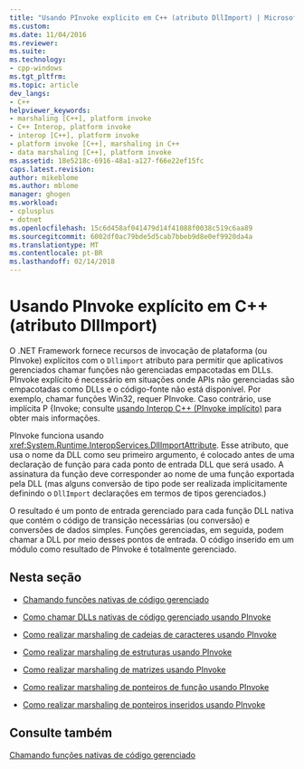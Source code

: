 ```yaml
---
title: "Usando PInvoke explícito em C++ (atributo DllImport) | Microsoft Docs"
ms.custom: 
ms.date: 11/04/2016
ms.reviewer: 
ms.suite: 
ms.technology:
- cpp-windows
ms.tgt_pltfrm: 
ms.topic: article
dev_langs:
- C++
helpviewer_keywords:
- marshaling [C++], platform invoke
- C++ Interop, platform invoke
- interop [C++], platform invoke
- platform invoke [C++], marshaling in C++
- data marshaling [C++], platform invoke
ms.assetid: 18e5218c-6916-48a1-a127-f66e22ef15fc
caps.latest.revision: 
author: mikeblome
ms.author: mblome
manager: ghogen
ms.workload:
- cplusplus
- dotnet
ms.openlocfilehash: 15c6d458af041479d14f41088f0038c519c6aa89
ms.sourcegitcommit: 6002df0ac79bde5d5cab7bbeb9d8e0ef9920da4a
ms.translationtype: MT
ms.contentlocale: pt-BR
ms.lasthandoff: 02/14/2018
---
```

# <a name="using-explicit-pinvoke-in-c-dllimport-attribute"></a>Usando PInvoke explícito em C++ (atributo DllImport)
O .NET Framework fornece recursos de invocação de plataforma (ou PInvoke) explícitos com o `Dllimport` atributo para permitir que aplicativos gerenciados chamar funções não gerenciadas empacotadas em DLLs. PInvoke explícito é necessário em situações onde APIs não gerenciadas são empacotadas como DLLs e o código-fonte não está disponível. Por exemplo, chamar funções Win32, requer PInvoke. Caso contrário, use implícita P {Invoke; consulte [usando Interop C++ (PInvoke implícito)](../dotnet/using-cpp-interop-implicit-pinvoke.md) para obter mais informações.  
  
 PInvoke funciona usando <xref:System.Runtime.InteropServices.DllImportAttribute>. Esse atributo, que usa o nome da DLL como seu primeiro argumento, é colocado antes de uma declaração de função para cada ponto de entrada DLL que será usado. A assinatura da função deve corresponder ao nome de uma função exportada pela DLL (mas alguns conversão de tipo pode ser realizada implicitamente definindo o `DllImport` declarações em termos de tipos gerenciados.)  
  
 O resultado é um ponto de entrada gerenciado para cada função DLL nativa que contém o código de transição necessárias (ou conversão) e conversões de dados simples. Funções gerenciadas, em seguida, podem chamar a DLL por meio desses pontos de entrada. O código inserido em um módulo como resultado de PInvoke é totalmente gerenciado.  
  
## <a name="in-this-section"></a>Nesta seção  
  
-   [Chamando funções nativas de código gerenciado](../dotnet/calling-native-functions-from-managed-code.md)  
  
-   [Como chamar DLLs nativas de código gerenciado usando PInvoke](../dotnet/how-to-call-native-dlls-from-managed-code-using-pinvoke.md)  
  
-   [Como realizar marshaling de cadeias de caracteres usando PInvoke](../dotnet/how-to-marshal-strings-using-pinvoke.md)  
  
-   [Como realizar marshaling de estruturas usando PInvoke](../dotnet/how-to-marshal-structures-using-pinvoke.md)  
  
-   [Como realizar marshaling de matrizes usando PInvoke](../dotnet/how-to-marshal-arrays-using-pinvoke.md)  
  
-   [Como realizar marshaling de ponteiros de função usando PInvoke](../dotnet/how-to-marshal-function-pointers-using-pinvoke.md)  
  
-   [Como realizar marshaling de ponteiros inseridos usando PInvoke](../dotnet/how-to-marshal-embedded-pointers-using-pinvoke.md)  
  
## <a name="see-also"></a>Consulte também  
 [Chamando funções nativas de código gerenciado](../dotnet/calling-native-functions-from-managed-code.md)